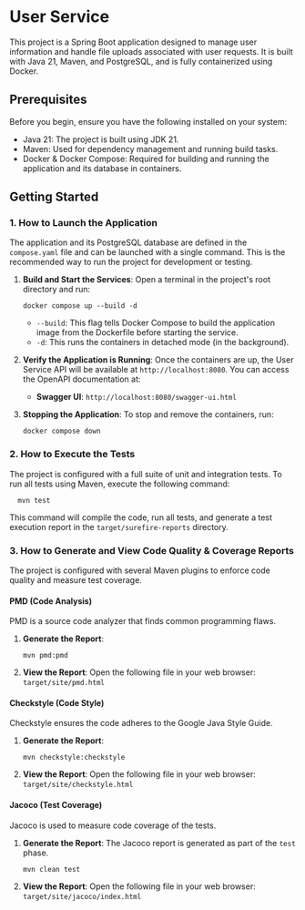 # User Service

This project is a Spring Boot application designed to manage user information and handle file uploads associated with user requests. It is built with Java 21, Maven, and PostgreSQL, and is fully containerized using Docker.

## Prerequisites

Before you begin, ensure you have the following installed on your system:

*   Java 21: The project is built using JDK 21.
*   Maven: Used for dependency management and running build tasks.
*   Docker & Docker Compose: Required for building and running the application and its database in containers.

## Getting Started

### 1. How to Launch the Application

The application and its PostgreSQL database are defined in the `compose.yaml` file and can be launched with a single command. This is the recommended way to run the project for development or testing.

1.  **Build and Start the Services**: Open a terminal in the project's root directory and run:
    ```shell
    docker compose up --build -d
    ```
    *   `--build`: This flag tells Docker Compose to build the application image from the Dockerfile before starting the service.
    *   `-d`: This runs the containers in detached mode (in the background).

2.  **Verify the Application is Running**: Once the containers are up, the User Service API will be available at `http://localhost:8080`. You can access the OpenAPI documentation at:
    *   **Swagger UI**: `http://localhost:8080/swagger-ui.html`

3.  **Stopping the Application**: To stop and remove the containers, run:
    ```shell
    docker compose down
    ```

### 2. How to Execute the Tests

The project is configured with a full suite of unit and integration tests. To run all tests using Maven, execute the following command:
```shell 
  mvn test
```

This command will compile the code, run all tests, and generate a test execution report in the `target/surefire-reports` directory.

### 3. How to Generate and View Code Quality & Coverage Reports

The project is configured with several Maven plugins to enforce code quality and measure test coverage.

#### PMD (Code Analysis)

PMD is a source code analyzer that finds common programming flaws.

1.  **Generate the Report**:
    ```shell
    mvn pmd:pmd
    ```
2.  **View the Report**: Open the following file in your web browser:
    `target/site/pmd.html`

#### Checkstyle (Code Style)

Checkstyle ensures the code adheres to the Google Java Style Guide.

1.  **Generate the Report**:
    ```shell
    mvn checkstyle:checkstyle
    ```
2.  **View the Report**: Open the following file in your web browser:
    `target/site/checkstyle.html`

#### Jacoco (Test Coverage)

Jacoco is used to measure code coverage of the tests.

1.  **Generate the Report**: The Jacoco report is generated as part of the `test` phase.
    ```shell
    mvn clean test
    ```
2.  **View the Report**: Open the following file in your web browser:
    `target/site/jacoco/index.html`
